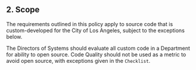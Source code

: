 ## 2. Scope

The requirements outlined in this policy apply to source code that is custom-developed for the City of Los Angeles, subject to the exceptions below.

The Directors of Systems should evaluate all custom code in a Department for ability to open source. Code Quality should not be used as a metric to avoid open source, with exceptions given in the `Checklist`. 
